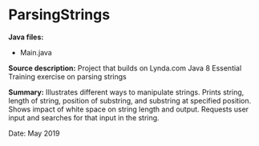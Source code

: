 # ParsingStrings

**Java files:**
* Main.java

**Source description:** Project that builds on Lynda.com Java 8 Essential Training exercise on parsing strings

**Summary:** Illustrates different ways to manipulate strings. Prints string, length of string, position of substring, and substring at specified position. Shows impact of white space on string length and output. Requests user input and searches for that input in the string.

Date: May 2019